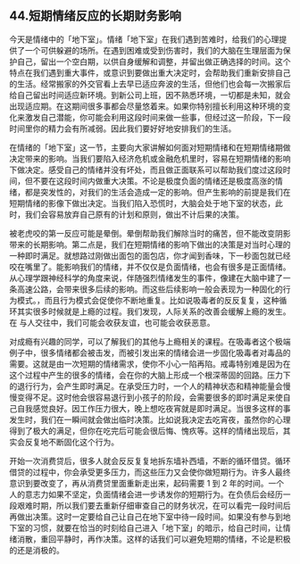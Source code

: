 ## 44.短期情绪反应的长期财务影响
今天是情绪中的「地下室」。情绪「地下室」在我们遇到苦难时，给我们的心理提供了一个可供躲避的场所。在遇到困难或受到伤害时，我们的大脑在生理层面为保护自己，留出一个空白期，以供自身缓解和调整，并留出做正确选择的时间。这个特点在我们遇到重大事件，或意识到要做出重大决定时，会帮助我们重新安排自己的生活。经常搬家的外交官看上去早已适应奔波的生活，但他们也会每一次搬家后给自己留出时间适应新环境。到新公司上班，因不熟悉环境，一切都是未知，就会出现适应期。在这期间很多事都会尽量悠着来。如果你特别擅长利用这种环境的变化来激发自己潜能，你可能会利用这段时间来做一些事，但经过这一阶段，下一段时间里你的精力会有所减弱。因此我们要好好地安排我们的生活。


在情绪的「地下室」这一节，主要向大家讲解如何面对短期情绪和在短期情绪期做决定带来的影响。当我们要陷入经济危机或金融危机里时，容易在短期情绪的影响下做决定。感受自己的情绪并没有坏处，而且做正面联系可以帮助我们度过这段时间，但不要在这段时间内做重大决策。不论是极度负面的情绪还是极度高涨的情绪，都是突发性的，对我们的生活会造成一定的影响。但产生影响的前提是我们在短期情绪的影像下做出决定。当我们陷入恐慌时，大脑会处于地下室的状态，此时，我们会容易放弃自己原有的计划和原则，做出不计后果的决策。


被老虎咬的第一反应可能是晕倒。晕倒帮助我们解除当时的痛苦，但不能改变阴影带来的长期影响。第二点是，我们在短期情绪的影响下做出的决策是对当时心理的一种即时满足。就想路过刚做出面包的面包店，你才闻到香味，下一秒面包就已经咬在嘴里了。能影响我们的情绪，并不仅仅是负面情绪，也会有很多是正面情绪。从心理学跟神经科学的角度来说，伴随强烈情绪发生的事件，像建在大脑中建了一条高速公路，会带来很多后续的影响。而这些后续影响一般会表现为一种固化的行为模式。，而且行为模式会促使你不断地重复。比如说吸毒者的反反复复，这种循环其实很多时候就是上瘾的过程。我们发现，人际关系的改善会缓解上瘾的发生。在 与人交往中，我们可能会收获友谊，也可能会收获恶意。


对成瘾有兴趣的同学，可以了解我们的其他与上瘾相关的课程。在吸毒者这个极端例子中，很多情绪都会被击发，而被引发出来的情绪会进一步固化吸毒者对毒品的需要。这就是由一次短期的情绪需求，使你不小心一陷再陷。戒毒特别难是因为在这个过程中产生的很多的情绪，会在你的大脑上形成一个根深蒂固的回路。压力下的退行行为，会产生即时满足。在承受压力时，一个人的精神状态和精神能量会慢慢变得不足。这时他会很容易退行到小孩子的阶段，会需要很多的即时满足来使自己自我感觉良好。因工作压力很大，晚上想吃夜宵就是即时满足。当很多这样的事发生时，我们在一瞬间就会做出临时决策。比如说我决定去吃宵夜，虽然你的心理得到了极大的满足，但你在吃完后可能会很后悔、愧疚等。这样的情绪出现后，其实会反复地不断固化这个行为。


开始一次消费贷后，很多人就会反反复复地拆东墙补西墙，不断的循环借贷。循环借贷的过程中，你会承受更多压力，而这些压力又会使你做短期行为。许多人最终意识到要改变了，再从消费贷里面重新走出来，起码需要 1 到 2 年的时间。一个人的意志力如果不坚定，负面情绪会进一步诱发你的短期行为。在负债后会经历一段艰难时期，所以我们要去重新仔细审查自己的财务状况，在可以看完一段时间后再做出决策。这时一定要给自己让自己在地下室中待一段时间。如果没有参与到地下室的习惯，就要在恰当的时刻给自己进入「地下室」的暗示，给自己时间，让情绪消散，重回平静时，再作决策。这样的话我们可以避免短期的情绪，不论是积极的还是消极的。

